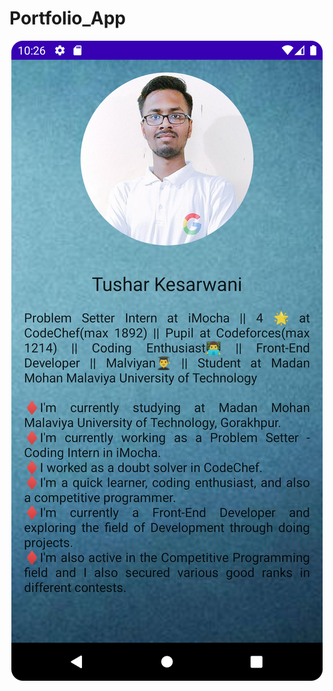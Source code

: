 # Portfolio_App

<p align="center">
  <img src="https://raw.githubusercontent.com/TusharKesarwani/Portfolio_App/master/Screenshot.png" />
</p>
